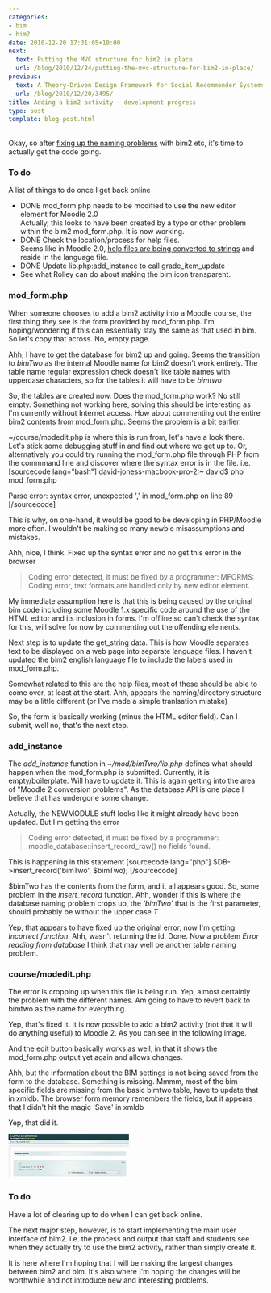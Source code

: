 ```yaml
---
categories:
- bim
- bim2
date: 2010-12-20 17:31:05+10:00
next:
  text: Putting the MVC structure for bim2 in place
  url: /blog/2010/12/24/putting-the-mvc-structure-for-bim2-in-place/
previous:
  text: A Theory-Driven Design Framework for Social Recommender Systems
  url: /blog/2010/12/20/3495/
title: Adding a bim2 activity - development progress
type: post
template: blog-post.html
---
```

Okay, so after [fixing up the naming problems](/blog/2010/12/19/problems-with-naming-of-bim2/) with bim2 etc, it's time to actually get the code going.

### To do

A list of things to do once I get back online

- DONE mod\_form.php needs to be modified to use the new editor element for Moodle 2.0  
    Actually, this looks to have been created by a typo or other problem within the bim2 mod\_form.php. It is now working.
- DONE Check the location/process for help files.  
    Seems like in Moodle 2.0, [help files are being converted to strings](http://docs.moodle.org/en/Development:Help_strings) and reside in the language file.
- DONE Update lib.php:add\_instance to call grade\_item\_update
- See what Rolley can do about making the bim icon transparent.

### mod\_form.php

When someone chooses to add a bim2 activity into a Moodle course, the first thing they see is the form provided by mod\_form.php. I'm hoping/wondering if this can essentially stay the same as that used in bim. So let's copy that across. No, empty page.

Ahh, I have to get the database for bim2 up and going. Seems the transition to _bimTwo_ as the internal Moodle name for bim2 doesn't work entirely. The table name regular expression check doesn't like table names with uppercase characters, so for the tables it will have to be _bimtwo_

So, the tables are created now. Does the mod\_form.php work? No still empty. Something not working here, solving this should be interesting as I'm currently without Internet access. How about commenting out the entire bim2 contents from mod\_form.php. Seems the problem is a bit earlier.

~/course/modedit.php is where this is run from, let's have a look there. Let's stick some debugging stuff in and find out where we get up to. Or, alternatively you could try running the mod\_form.php file through PHP from the commmand line and discover where the syntax error is in the file. i.e. \[sourcecode lang="bash"\] david-joness-macbook-pro-2:~ david$ php mod\_form.php

Parse error: syntax error, unexpected ',' in mod\_form.php on line 89 \[/sourcecode\]

This is why, on one-hand, it would be good to be developing in PHP/Moodle more often. I wouldn't be making so many newbie misassumptions and mistakes.

Ahh, nice, I think. Fixed up the syntax error and no get this error in the browser

> Coding error detected, it must be fixed by a programmer: MFORMS: Coding error, text formats are handled only by new editor element.

My immediate assumption here is that this is being caused by the original bim code including some Moodle 1.x specific code around the use of the HTML editor and its inclusion in forms. I'm offline so can't check the syntax for this, will solve for now by commenting out the offending elements.

Next step is to update the get\_string data. This is how Moodle separates text to be displayed on a web page into separate language files. I haven't updated the bim2 english language file to include the labels used in mod\_form.php.

Somewhat related to this are the help files, most of these should be able to come over, at least at the start. Ahh, appears the naming/directory structure may be a little different (or I've made a simple tranlsation mistake)

So, the form is basically working (minus the HTML editor field). Can I submit, well no, that's the next step.

### add\_instance

The _add\_instance_ function in _~/mod/bimTwo/lib.php_ defines what should happen when the mod\_form.php is submitted. Currently, it is empty/boilerplate. Will have to update it. This is again getting into the area of "Moodle 2 conversion problems". As the database API is one place I believe that has undergone some change.

Actually, the NEWMODULE stuff looks like it might already have been updated. But I'm getting the error

> Coding error detected, it must be fixed by a programmer: moodle\_database::insert\_record\_raw() no fields found.

This is happening in this statement \[sourcecode lang="php"\] $DB->insert\_record('bimTwo', $bimTwo); \[/sourcecode\]

$bimTwo has the contents from the form, and it all appears good. So, some problem in the _insert\_record_ function. Ahh, wonder if this is where the database naming problem crops up, the _'bimTwo'_ that is the first parameter, should probably be without the upper case _T_

Yep, that appears to have fixed up the original error, now I'm getting _Incorrect function_. Ahh, wasn't returning the id. Done. Now a problem _Error reading from database_ I think that may well be another table naming problem.

### course/modedit.php

The error is cropping up when this file is being run. Yep, almost certainly the problem with the different names. Am going to have to revert back to bimtwo as the name for everything.

Yep, that's fixed it. It is now possible to add a bim2 activity (not that it will do anything useful) to Moodle 2. As you can see in the following image.

And the edit button basically works as well, in that it shows the mod\_form.php output yet again and allows changes.

Ahh, but the information about the BIM settings is not being saved from the form to the database. Something is missing. Mmmm, most of the bim specific fields are missing from the basic bimtwo table, have to update that in xmldb. The browser form memory remembers the fields, but it appears that I didn't hit the magic 'Save' in xmldb

Yep, that did it.

[![Evidence of bim2 activity in Moodle 2](images/5276170003_581424dee4_m.jpg)](http://www.flickr.com/photos/david_jones/5276170003/ "Evidence of bim2 activity in Moodle 2 by David T Jones, on Flickr")

### To do

Have a lot of clearing up to do when I can get back online.

The next major step, however, is to start implementing the main user interface of bim2. i.e. the process and output that staff and students see when they actually try to use the bim2 activity, rather than simply create it.

It is here where I'm hoping that I will be making the largest changes between bim2 and bim. It's also where I'm hoping the changes will be worthwhile and not introduce new and interesting problems.